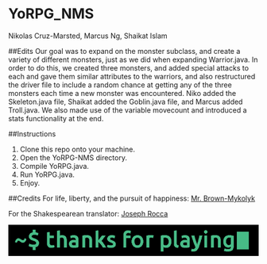 # YoRPG_NMS
Nikolas Cruz-Marsted, Marcus Ng, Shaikat Islam

##Edits
Our goal was to expand on the monster subclass, and create a variety of different monsters, just as we did when expanding Warrior.java.
In order to do this, we created three monsters, and added special attacks to each and gave them similar attributes to the warriors, and also restructured the driver file to include a random chance at getting any of the three monsters each time a new monster was encountered.
Niko added the Skeleton.java file, Shaikat added the Goblin.java file, and Marcus added Troll.java. We also made use of the variable movecount and introduced a stats functionality at the end.

##Instructions
1. Clone this repo onto your machine.
2. Open the YoRPG-NMS directory.
3. Compile YoRPG.java.
4. Run YoRPG.java.
5. Enjoy.


##Credits
For life, liberty, and the pursuit of happiness: [Mr. Brown-Mykolyk](http://www.stuycs.org/courses/apcs/mykolyk)

For the Shakespearean translator: [Joseph Rocca](http://lingojam.com/shakespearean)

![Alt Text](https://github.com/MarcusNg/YoRPG_NMS/blob/master/Thanks%20for%20playing.gif)

